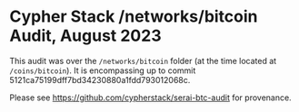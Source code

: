 # Cypher Stack /networks/bitcoin Audit, August 2023

This audit was over the `/networks/bitcoin` folder (at the time located at
`/coins/bitcoin`). It is encompassing up to commit
5121ca75199dff7bd34230880a1fdd793012068c.

Please see https://github.com/cypherstack/serai-btc-audit for provenance.
